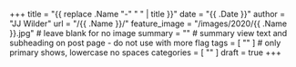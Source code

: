+++
title = "{{ replace .Name "-" " " | title }}"
date = "{{ .Date }}"
author = "JJ Wilder"
url = "/{{ .Name }}/"
feature_image = "/images/2020/{{ .Name }}.jpg" # leave blank for no image
summary = "" # summary view text and subheading on post page - do not use with more flag
tags = [ "" ] # only primary shows, lowercase no spaces
categories = [ "" ]
draft = true
+++


<!--more-->